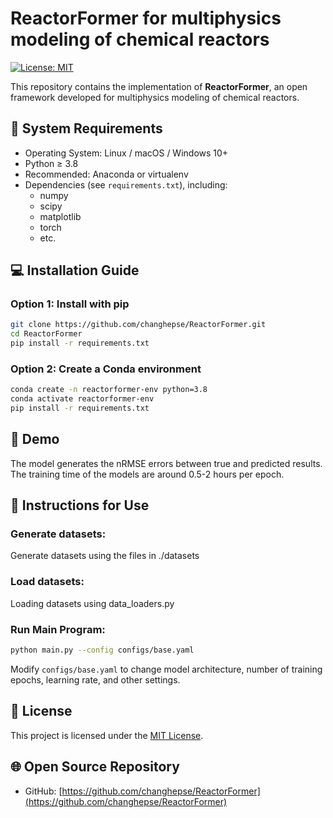 # ReactorFormer for multiphysics modeling of chemical reactors

[![License: MIT](https://img.shields.io/badge/License-MIT-yellow.svg)](LICENSE)

This repository contains the implementation of **ReactorFormer**, an open framework developed for multiphysics modeling of chemical reactors.
## 🔧 System Requirements

- Operating System: Linux / macOS / Windows 10+
- Python ≥ 3.8
- Recommended: Anaconda or virtualenv
- Dependencies (see `requirements.txt`), including:
  - numpy
  - scipy
  - matplotlib
  - torch
  - etc.

## 💻 Installation Guide

### Option 1: Install with pip
```bash
git clone https://github.com/changhepse/ReactorFormer.git
cd ReactorFormer
pip install -r requirements.txt
```

### Option 2: Create a Conda environment
```bash
conda create -n reactorformer-env python=3.8
conda activate reactorformer-env
pip install -r requirements.txt
```

## 📘 Demo
The model generates the nRMSE errors between true and predicted results.
The training time of the models are around 0.5-2 hours per epoch.

## 📘 Instructions for Use

### Generate datasets:
Generate datasets using the files in ./datasets

### Load datasets:
Loading datasets using data_loaders.py

### Run Main Program:
```bash
python main.py --config configs/base.yaml
```

Modify `configs/base.yaml` to change model architecture, number of training epochs, learning rate, and other settings.


## 📄 License

This project is licensed under the [MIT License](LICENSE).

## 🌐 Open Source Repository

- GitHub: [https://github.com/changhepse/ReactorFormer](https://github.com/changhepse/ReactorFormer)
